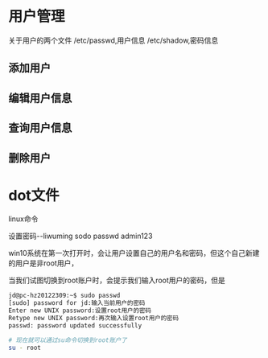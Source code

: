

# 用户管理
关于用户的两个文件
/etc/passwd,用户信息
/etc/shadow,密码信息


## 添加用户 

## 编辑用户信息

## 查询用户信息

> 

## 删除用户




# dot文件










linux命令


设置密码--liwuming
sodo passwd
admin123



win10系统在第一次打开时，会让用户设置自己的用户名和密码，但这个自己新建的用户是非root用户，

当我们试图切换到root账户时，会提示我们输入root用户的密码，但是

```bash
jd@pc-hz20122309:~$ sudo passwd
[sudo] password for jd:输入当前用户的密码
Enter new UNIX password:设置root用户的密码
Retype new UNIX password:再次输入设置root用户的密码
passwd: password updated successfully

# 现在就可以通过su命令切换到root账户了
su - root
```



